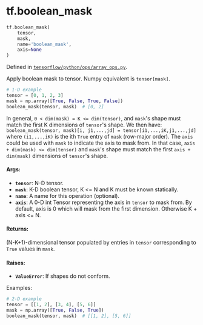 <div itemscope itemtype="http://developers.google.com/ReferenceObject">
<meta itemprop="name" content="tf.boolean_mask" />
<meta itemprop="path" content="Stable" />
</div>

# tf.boolean_mask

``` python
tf.boolean_mask(
    tensor,
    mask,
    name='boolean_mask',
    axis=None
)
```



Defined in [`tensorflow/python/ops/array_ops.py`](/code/stable/tensorflow/python/ops/array_ops.py).

Apply boolean mask to tensor.  Numpy equivalent is `tensor[mask]`.

```python
# 1-D example
tensor = [0, 1, 2, 3]
mask = np.array([True, False, True, False])
boolean_mask(tensor, mask)  # [0, 2]
```

In general, `0 < dim(mask) = K <= dim(tensor)`, and `mask`'s shape must match
the first K dimensions of `tensor`'s shape.  We then have:
  `boolean_mask(tensor, mask)[i, j1,...,jd] = tensor[i1,...,iK,j1,...,jd]`
where `(i1,...,iK)` is the ith `True` entry of `mask` (row-major order).
The `axis` could be used with `mask` to indicate the axis to mask from.
In that case, `axis + dim(mask) <= dim(tensor)` and `mask`'s shape must match
the first `axis + dim(mask)` dimensions of `tensor`'s shape.

#### Args:

* <b>`tensor`</b>:  N-D tensor.
* <b>`mask`</b>:  K-D boolean tensor, K <= N and K must be known statically.
* <b>`name`</b>:  A name for this operation (optional).
* <b>`axis`</b>:  A 0-D int Tensor representing the axis in `tensor` to mask from.
    By default, axis is 0 which will mask from the first dimension. Otherwise
    K + axis <= N.


#### Returns:

(N-K+1)-dimensional tensor populated by entries in `tensor` corresponding
to `True` values in `mask`.


#### Raises:

* <b>`ValueError`</b>:  If shapes do not conform.

Examples:

```python
# 2-D example
tensor = [[1, 2], [3, 4], [5, 6]]
mask = np.array([True, False, True])
boolean_mask(tensor, mask)  # [[1, 2], [5, 6]]
```